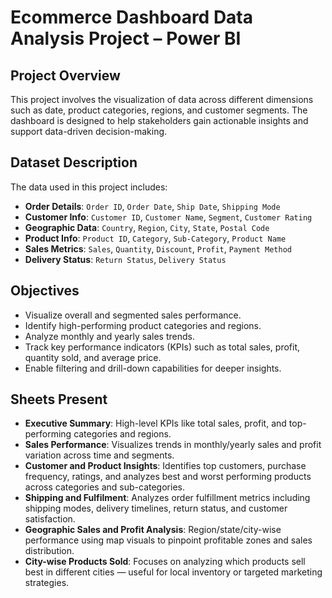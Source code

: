 # Ecommerce Dashboard Data Analysis Project – Power BI

## Project Overview

This project involves the visualization of data across different dimensions such as date, product categories, regions, and customer segments. The dashboard is designed to help stakeholders gain actionable insights and support data-driven decision-making.

## Dataset Description

The data used in this project includes:
- **Order Details**: `Order ID`, `Order Date`, `Ship Date`, `Shipping Mode`
- **Customer Info**: `Customer ID`, `Customer Name`, `Segment`, `Customer Rating`
- **Geographic Data**: `Country`, `Region`, `City`, `State`, `Postal Code`
- **Product Info**: `Product ID`, `Category`, `Sub-Category`, `Product Name`
- **Sales Metrics**: `Sales`, `Quantity`, `Discount`, `Profit`, `Payment Method`
- **Delivery Status**: `Return Status`, `Delivery Status`

## Objectives

- Visualize overall and segmented sales performance.
- Identify high-performing product categories and regions.
- Analyze monthly and yearly sales trends.
- Track key performance indicators (KPIs) such as total sales, profit, quantity sold, and average price.
- Enable filtering and drill-down capabilities for deeper insights.

## Sheets Present

- **Executive Summary**: High-level KPIs like total sales, profit, and top-performing categories and regions.
- **Sales Performance**: Visualizes trends in monthly/yearly sales and profit variation across time and segments.
- **Customer and Product Insights**: Identifies top customers, purchase frequency, ratings, and analyzes best and worst performing products across categories and sub-categories.
- **Shipping and Fulfilment**: Analyzes order fulfillment metrics including shipping modes, delivery timelines, return status, and customer satisfaction.
- **Geographic Sales and Profit Analysis**: Region/state/city-wise performance using map visuals to pinpoint profitable zones and sales distribution.
- **City-wise Products Sold**: Focuses on analyzing which products sell best in different cities — useful for local inventory or targeted marketing strategies.

